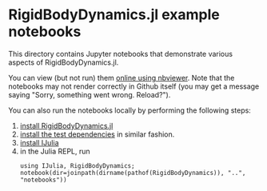 # RigidBodyDynamics.jl example notebooks

This directory contains Jupyter notebooks that demonstrate various aspects of RigidBodyDynamics.jl.

You can view (but not run) them [online using nbviewer](http://nbviewer.jupyter.org/github/JuliaRobotics/RigidBodyDynamics.jl/tree/master/notebooks/). Note that the notebooks may not render correctly in Github itself (you may get a message saying "Sorry, something went wrong. Reload?").

You can also run the notebooks locally by performing the following steps:

1. [install RigidBodyDynamics.jl](http://www.juliarobotics.org/RigidBodyDynamics.jl/stable/#Installation-1)
2. [install the test dependencies](https://github.com/JuliaRobotics/RigidBodyDynamics.jl/blob/master/test/REQUIRE) in similar fashion.
3. [install IJulia](https://github.com/JuliaLang/IJulia.jl)
4. in the Julia REPL, run
   ```
   using IJulia, RigidBodyDynamics; notebook(dir=joinpath(dirname(pathof(RigidBodyDynamics)), "..", "notebooks"))
   ```